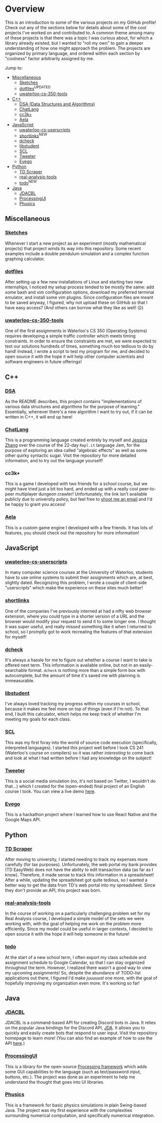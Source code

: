 # Overview
This is an introduction to some of the various projects on my GitHub profile! Check out any of the sections below for details about some of the cool projects I've worked on and contributed to. A common theme among many of these projects is that there was a topic I was curious about, for which a library already existed, but I wanted to "roll my own" to gain a deeper understanding of how one might approach the problem. The projects are organized by primary language, and ordered within each section by "coolness" factor arbitrarily assigned by me.

Jump to:
- [Miscellaneous](#miscellaneous)
  - [Sketches](#sketches)
  - [dotfiles](#dotfiles)<sup>UPDATED</sup>
  - [uwaterloo-cs-350-tools](#uwaterloo-cs-350-tools)
- [C++](#c)
  - [DSA (Data Structures and Algorithms)](#dsa)
  - [ChatLang](#chatlang)
  - [cc3k+](#cc3k)
  - [Aela](#aela)
- [JavaScript](#javascript)
  - [uwaterloo-cs-userscripts](#uwaterloo-cs-userscripts)
  - [shortlinks](#shortlinks)<sup>NEW</sup>
  - [dcheck](#dcheck)
  - [libstudent](#libstudent)
  - [SCL](#scl)
  - [Tweeter](#tweeter)
  - [Evego](#evego)
- [Python](#python)
  - [TD Scraper](#td-scraper)
  - [real-analysis-tools](#real-analysis-tools)
  - [todo](#todo)<sup>NEW</sup>
- [Java](#java)
  - [JDACBL](#jdacbl)
  - [ProcessingUI](#processingui)
  - [Phusics](#phusics)


## Miscellaneous

### [Sketches](https://github.com/jfdoming/sketches)
Whenever I start a new project as an experiment (mostly mathematical projects) that project winds its way into this repository. Some recent examples include a double pendulum simulation and a complex function graphing calculator.

### [dotfiles](https://github.com/jfdoming/dotfiles)
After setting up a few new installations of Linux and starting two new internships, I noticed my setup process tended to be mostly the same: add some bash and vim configuration options, download my preferred terminal emulator, and install some vim plugins. Since configuration files are meant to be saved anyway, I figured, why not upload these on GitHub so that I have easy access? (And others can borrow what they like as well! 😉)

### [uwaterloo-cs-350-tools](https://github.com/jfdoming/uwaterloo-cs-350-tools)
One of the first assignments in Waterloo's CS 350 (Operating Systems) requires developing a simple traffic controller which meets timing constraints. In order to ensure the constraints are met, we were expected to test our solutions hundreds of times, something much too tedious to do by hand! Instead, I wrote a script to test my program for me, and decided to open source it with the hope it will help other computer scientists and software engineers in future offerings!


## C++

### [DSA](https://github.com/jfdoming/dsa)
As the README describes, this project contains "implementations of various data structures and algorithms for the purpose of learning." Essentially, whenever there's a new algorithm I want to try out, if it can be written in C++, it will end up here!

### [ChatLang](https://github.com/jfdoming/ChatLang)
This is a programming language created entirely by myself and [Jessica Zhang](https://github.com/jessicazhang236) over the course of the 22-day `Repl.it` language Jam, for the purpose of exploring an idea called "algebraic effects" as well as some other quirky syntactic sugar. Visit the repository for more detailed information, and to try out the language yourself!

### cc3k+
This is a game I developed with two friends for a school course, but we might have tried just a bit too hard, and ended up with a really cool peer-to-peer multiplayer dungeon crawler! Unfortunately, the link isn't available publicly due to university policy, but feel free to [shoot me an email](mailto:jfdoming@uwaterloo.ca) and I'd be happy to grant you access!

### [Aela](https://github.com/jfdoming/Aela)
This is a custom game engine I developed with a few friends. It has lots of features, you should check out the repository for more information!


## JavaScript

### [uwaterloo-cs-userscripts](https://github.com/jfdoming/uwaterloo-cs-userscripts)
In many computer science courses at the University of Waterloo, students have to use online systems to submit their assignments which are, at best, slightly dated. Recognizing this problem, I wrote a couple of client-side "userscripts" which make the experience on these sites much better!

### [shortlinks](https://github.com/jfdoming/shortlinks)
One of the companies I've previously interned at had a nifty web browser extension, where you could type in a shorter version of a URL and the browser would modify your request to send it to some longer one. I thought it was super useful, and really missed something like it when I returned to school, so I promptly got to work recreating the features of that extension for myself!

### [dcheck](https://github.com/jfdoming/dcheck)
It's always a hassle for me to figure out whether a course I want to take is offered next term. This information is available online, but not in an easily-searchable format. `dcheck` is nothing more than a simple form box with autocomplete, but the amount of time it's saved me with planning is immeasurable.

### [libstudent](https://github.com/jfdoming/libstudent)
I've always loved tracking my progress within my courses in school, because it makes me feel more on top of things (even if I'm not). To that end, I built this calculator, which helps me keep track of whether I'm meeting my goals for each class.

### [SCL](https://github.com/jfdoming/scl)
This was my first foray into the world of source code execution (specifically, interpreted languages). I started this project well before I took CS 241 (Waterloo's course on compilers) so it was rather _interesting_ to come back and look at what I had written before I had any knowledge on the subject!

### [Tweeter](https://github.com/jfdoming/tweeter)
This is a social media simulation (no, it's not based on Twitter, I wouldn't do that...) which I created for the (open-ended) final project of an English course I took. You can view a live demo [here](https://htmlpreview.github.io/?https://github.com/jfdoming/tweeter/blob/master/index.html).

### [Evego](https://github.com/jfdoming/Evego)
This is a hackathon project where I learned how to use React Native and the Google Maps API.


## Python

### [TD Scraper](https://github.com/jfdoming/td-scraper)
After moving to university, I started needing to track my expenses more carefully (for tax purposes). Unfortunately, the web portal my bank provides (TD EasyWeb) does not have the ability to edit transaction data (as far as I know). Therefore, it made sense to track this information in a spreadsheet! After a while, updating the spreadsheet got quite tedious, so I wanted a better way to get the data from TD's web portal into my spreadsheet. Since they don't provide an API, this project was born.

### [real-analysis-tools](https://github.com/jfdoming/real-analysis-tools)
In the course of working on a particularly challenging problem set for my Real Analysis course, I developed a simple model of the sets we were working with, with the goal of helping me work on the problem more efficiently. Since my model could be useful in larger contexts, I decided to open source it with the hope it will help someone in the future!

### [todo](https://github.com/jfdoming/todo)
At the start of a new school term, I often export my class schedule and assignment schedule to Google Calendar, so that I can stay organized throughout the term. However, I realized there wasn't a good way to view my upcoming assignments! So, despite the abundance of TODO-list applications out there, I figured I'd make _juuuuust_ one more, with the goal of hopefully improving my organization even more. It's working so far!


## Java

### [JDACBL](https://github.com/jfdoming/jdacbl)
JDACBL is a command-based API for creating Discord bots in Java. It relies on the popular Java bindings for the Discord API, [JDA](https://github.com/DV8FromTheWorld/JDA). It allows you to quickly and easily create bots that respond to user input. Visit the repository homepage to learn more! (You can also find an example of how to use the API [here](https://github.com/jfdoming/slavabot).)

### [ProcessingUI](https://github.com/jfdoming/ProcessingUI)
This is a library for the open-source [Processing framework](https://processing.org/) which adds some GUI capabilities to the language (such as text/password input, buttons, etc.). The project was done as an experiment to help me understand the thought that goes into UI libraries.

### [Phusics](https://github.com/jfdoming/phusics)
This is a framework for basic physics simulations in plain Swing-based Java. The project was my first experience with the complexities surrounding numerical computation, and specifically numerical integration.
